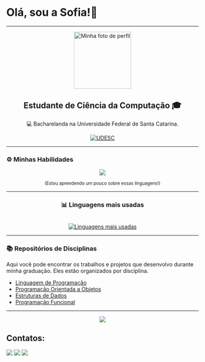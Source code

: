# Olá, sou a Sofia!👋

---

<div align="center">
  <img src="https://avatars.githubusercontent.com/u/173187775?s=400&u=c7e20fdea08c32991d8a2cc6ef92d0e1d6c35cd5&v=4" width="150px;" alt="Minha foto de perfil"/>
</div>

<h2 align="center">Estudante de Ciência da Computação 🎓</h2>
<p align="center">
  💻 Bacharelanda na Universidade Federal de Santa Catarina.
</p>
<p align="center">
  <a href="https://www.udesc.br/cct" target="_blank">
    <img alt="UDESC" src="https://img.shields.io/badge/UDESC%20CCT-007bff?style=for-the-badge&logo=udesc&logoColor=white"/>
  </a>
</p>

---

### ⚙️ Minhas Habilidades

<p align="center">
  <img src="https://skillicons.dev/icons?i=c,java,haskell" />
</p>
<p align="center">
  <sub>(Estou aprendendo um pouco sobre essas linguagens!)</sub>
</p>

---
<div align="center">
  <h3>📊 Linguagens mais usadas</h3>
  <br>
  <a href="https://github.com/sofy-petry">
    <img src="https://github-readme-stats.vercel.app/api/top-langs/?username=sofy-petry&hide_title=true&layout=compact&theme=dark" alt="Linguagens mais usadas"/>
  </a>
</div>

---
### 📚 Repositórios de Disciplinas

Aqui você pode encontrar os trabalhos e projetos que desenvolvo durante minha graduação. Eles estão organizados por disciplina.

- [Linguagem de Programação](https://github.com/sofy-petry/Trabalhos-BCC/tree/main/Trabalhos%202024-2/LPG)
- [Programação Orientada a Objetos](https://github.com/sofy-petry/Trabalhos-BCC/tree/main/Trabalhos%202025-1/POO)
- [Estruturas de Dados](https://github.com/sofy-petry/Trabalhos-BCC/tree/main/Trabalhos%202025-1/EDA)
- [Programação Funcional](https://github.com/sofy-petry/Trabalhos-BCC/tree/main/Trabalhos%202024-1/PFN)

---
<p align="center">
  <img src="https://img.shields.io/badge/-Desenvolvido%20com%20♥-gray?style=for-the-badge&labelColor=3d3d3d&logo=heart" />
</p>

## Contatos:
<div>
<a href="https://www.instagram.com/sofy_petry_/" target="_blank"><img loading="lazy" src="https://img.shields.io/badge/-Instagram-%23E4405F?style=for-the-badge&logo=instagram&logoColor=white" target="_blank"></a>
<a href = "mailto:sofiapetrykowski@gmail.com"><img loading="lazy" src="https://img.shields.io/badge/Gmail-D14836?style=for-the-badge&logo=gmail&logoColor=white" target="_blank"></a>
<a href="https://www.linkedin.com/feed/?trk=hb_signin" target="_blank"><img loading="lazy" src="https://img.shields.io/badge/-LinkedIn-%230077B5?style=for-the-badge&logo=linkedin&logoColor=white" target="_blank"></a>   
</div>

